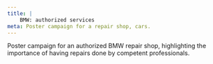 ```yaml
---
title: |
    BMW: authorized services
meta: Poster campaign for a repair shop, cars.
---
```

Poster campaign for an authorized BMW repair shop, highlighting the importance of having repairs done by competent professionals.